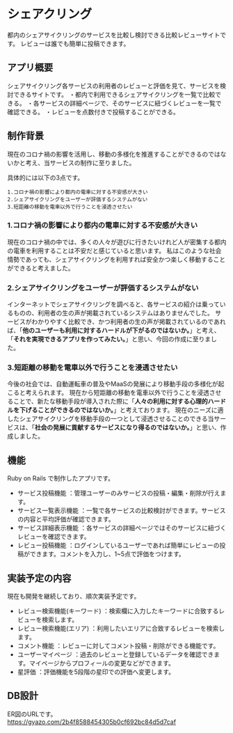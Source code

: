 # シェアクリング
都内のシェアサイクリングのサービスを比較し検討できる比較レビューサイトです。
レビューは誰でも簡単に投稿できます。

## アプリ概要
シェアサイクリング各サービスの利用者のレビューと評価を見て、サービスを検討できるサイトです。
・都内で利用できるシェアサイクリングを一覧で比較できる。
・各サービスの詳細ページで、そのサービスに紐づくレビューを一覧で確認できる。
・レビューを点数付きで投稿することができる。


## 制作背景
現在のコロナ禍の影響を活用し、移動の多様化を推進することができるのではないかと考え、当サービスの制作に至りました。

具体的には以下の3点です。

```
1.コロナ禍の影響により都内の電車に対する不安感が大きい
2.シェアサイクリングをユーザーが評価するシステムがない
3.短距離の移動を電車以外で行うことを浸透させたい
```

### 1.コロナ禍の影響により都内の電車に対する不安感が大きい
現在のコロナ禍の中では、多くの人々が遊びに行きたいけれど人が密集する都内の電車を利用することは不安だと感じていると思います。
私はこのような社会情勢であっても、シェアサイクリングを利用すれば安全かつ楽しく移動することができると考えました。

### 2.シェアサイクリングをユーザーが評価するシステムがない
インターネットでシェアサイクリングを調べると、各サービスの紹介は乗っているものの、利用者の生の声が掲載されているシステムはありませんでした。
サービスがわかりやすく比較でき、かつ利用者の生の声が掲載されているのであれば、「__他のユーザーも利用に対するハードルが下がるのではないか。__」と考え、「__それを実現できるアプリを作ってみたい。__」と思い、今回の作成に至りました。

### 3.短距離の移動を電車以外で行うことを浸透させたい
今後の社会では、自動運転車の普及やMaaSの発展により移動手段の多様化が起こると考えられます。
現在から短距離の移動を電車以外で行うことを浸透させることで、新たな移動手段が導入された際に「__人々の利用に対する心理的ハードルを下げることができるのではないか。__」と考えております。
現在のニーズに適したシェアサイクリングを移動手段の一つとして浸透させることのできる当サービスは、「__社会の発展に貢献するサービスになり得るのではないか。__」と思い、作成しました。


## 機能
Ruby on Rails で制作したアプリです。

- サービス投稿機能 ：管理ユーザーのみサービスの投稿・編集・削除が行えます。
- サービス一覧表示機能 ：一覧で各サービスの比較検討ができます。サービスの内容と平均評価が確認できます。
- サービス詳細表示機能 ：各サービスの詳細ページではそのサービスに紐づくレビューを確認できます。
- レビュー投稿機能 ：ログインしているユーザーであれば簡単にレビューの投稿ができます。コメントを入力し、1~5点で評価をつけます。


## 実装予定の内容
現在も開発を継続しており、順次実装予定です。

- レビュー検索機能(キーワード) ：検索欄に入力したキーワードに合致するレビューを検索します。
- レビュー検索機能(エリア) ：利用したいエリアに合致するレビューを検索します。
- コメント機能 ：レビューに対してコメント投稿・削除ができる機能です。
- ユーザーマイページ ：過去のレビューと登録しているデータを確認できます。マイページからプロフィールの変更などができます。
- 星評価 ：評価機能を5段階の星印での評価へ変更します。

## DB設計
ER図のURLです。
https://gyazo.com/2b4f8588454305b0cf692bc84d5d7caf